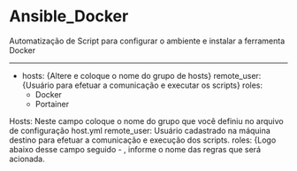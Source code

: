 # Ansible_Docker
Automatização de Script para configurar o ambiente e instalar a ferramenta Docker

---
- hosts: {Altere e coloque o nome do grupo de hosts}
  remote_user: {Usuário para efetuar a comunicação e executar os scripts}
  roles:
    - Docker
    - Portainer


Hosts: Neste campo coloque o nome do grupo que você definiu no arquivo de configuração host.yml
remote_user: Usuário cadastrado na máquina destino para efetuar a comunicação e execução dos scripts.
roles: 
  {Logo abaixo desse campo seguido - , informe o nome das regras que será acionada. 
  
  

